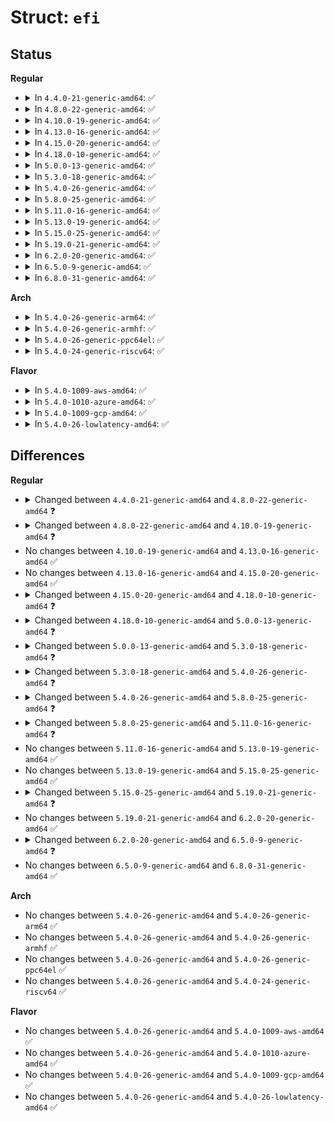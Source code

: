 # Struct: <code>efi</code>

## Status
<b>Regular</b>
<ul>
<li>
<details>
<summary>In <code>4.4.0-21-generic-amd64</code>: ✅</summary>

```c
struct efi {
    efi_system_table_t * systab;
    unsigned int runtime_version;
    long unsigned int mps;
    long unsigned int acpi;
    long unsigned int acpi20;
    long unsigned int smbios;
    long unsigned int smbios3;
    long unsigned int sal_systab;
    long unsigned int boot_info;
    long unsigned int hcdp;
    long unsigned int uga;
    long unsigned int uv_systab;
    long unsigned int fw_vendor;
    long unsigned int runtime;
    long unsigned int config_table;
    long unsigned int esrt;
    long unsigned int properties_table;
    efi_get_time_t * get_time;
    efi_set_time_t * set_time;
    efi_get_wakeup_time_t * get_wakeup_time;
    efi_set_wakeup_time_t * set_wakeup_time;
    efi_get_variable_t * get_variable;
    efi_get_next_variable_t * get_next_variable;
    efi_set_variable_t * set_variable;
    efi_set_variable_nonblocking_t * set_variable_nonblocking;
    efi_query_variable_info_t * query_variable_info;
    efi_update_capsule_t * update_capsule;
    efi_query_capsule_caps_t * query_capsule_caps;
    efi_get_next_high_mono_count_t * get_next_high_mono_count;
    efi_reset_system_t * reset_system;
    efi_set_virtual_address_map_t * set_virtual_address_map;
    struct efi_memory_map * memmap;
    long unsigned int flags;
}
```
</details>
</li>
<li>
<details>
<summary>In <code>4.8.0-22-generic-amd64</code>: ✅</summary>

```c
struct efi {
    efi_system_table_t * systab;
    unsigned int runtime_version;
    long unsigned int mps;
    long unsigned int acpi;
    long unsigned int acpi20;
    long unsigned int smbios;
    long unsigned int smbios3;
    long unsigned int sal_systab;
    long unsigned int boot_info;
    long unsigned int hcdp;
    long unsigned int uga;
    long unsigned int uv_systab;
    long unsigned int fw_vendor;
    long unsigned int runtime;
    long unsigned int config_table;
    long unsigned int esrt;
    long unsigned int properties_table;
    long unsigned int mem_attr_table;
    efi_get_time_t * get_time;
    efi_set_time_t * set_time;
    efi_get_wakeup_time_t * get_wakeup_time;
    efi_set_wakeup_time_t * set_wakeup_time;
    efi_get_variable_t * get_variable;
    efi_get_next_variable_t * get_next_variable;
    efi_set_variable_t * set_variable;
    efi_set_variable_t * set_variable_nonblocking;
    efi_query_variable_info_t * query_variable_info;
    efi_query_variable_info_t * query_variable_info_nonblocking;
    efi_update_capsule_t * update_capsule;
    efi_query_capsule_caps_t * query_capsule_caps;
    efi_get_next_high_mono_count_t * get_next_high_mono_count;
    efi_reset_system_t * reset_system;
    efi_set_virtual_address_map_t * set_virtual_address_map;
    struct efi_memory_map memmap;
    long unsigned int flags;
}
```
</details>
</li>
<li>
<details>
<summary>In <code>4.10.0-19-generic-amd64</code>: ✅</summary>

```c
struct efi {
    efi_system_table_t * systab;
    unsigned int runtime_version;
    long unsigned int mps;
    long unsigned int acpi;
    long unsigned int acpi20;
    long unsigned int smbios;
    long unsigned int smbios3;
    long unsigned int sal_systab;
    long unsigned int boot_info;
    long unsigned int hcdp;
    long unsigned int uga;
    long unsigned int uv_systab;
    long unsigned int fw_vendor;
    long unsigned int runtime;
    long unsigned int config_table;
    long unsigned int esrt;
    long unsigned int properties_table;
    long unsigned int mem_attr_table;
    long unsigned int rng_seed;
    efi_get_time_t * get_time;
    efi_set_time_t * set_time;
    efi_get_wakeup_time_t * get_wakeup_time;
    efi_set_wakeup_time_t * set_wakeup_time;
    efi_get_variable_t * get_variable;
    efi_get_next_variable_t * get_next_variable;
    efi_set_variable_t * set_variable;
    efi_set_variable_t * set_variable_nonblocking;
    efi_query_variable_info_t * query_variable_info;
    efi_query_variable_info_t * query_variable_info_nonblocking;
    efi_update_capsule_t * update_capsule;
    efi_query_capsule_caps_t * query_capsule_caps;
    efi_get_next_high_mono_count_t * get_next_high_mono_count;
    efi_reset_system_t * reset_system;
    efi_set_virtual_address_map_t * set_virtual_address_map;
    struct efi_memory_map memmap;
    long unsigned int flags;
}
```
</details>
</li>
<li>
<details>
<summary>In <code>4.13.0-16-generic-amd64</code>: ✅</summary>

```c
struct efi {
    efi_system_table_t * systab;
    unsigned int runtime_version;
    long unsigned int mps;
    long unsigned int acpi;
    long unsigned int acpi20;
    long unsigned int smbios;
    long unsigned int smbios3;
    long unsigned int sal_systab;
    long unsigned int boot_info;
    long unsigned int hcdp;
    long unsigned int uga;
    long unsigned int uv_systab;
    long unsigned int fw_vendor;
    long unsigned int runtime;
    long unsigned int config_table;
    long unsigned int esrt;
    long unsigned int properties_table;
    long unsigned int mem_attr_table;
    long unsigned int rng_seed;
    efi_get_time_t * get_time;
    efi_set_time_t * set_time;
    efi_get_wakeup_time_t * get_wakeup_time;
    efi_set_wakeup_time_t * set_wakeup_time;
    efi_get_variable_t * get_variable;
    efi_get_next_variable_t * get_next_variable;
    efi_set_variable_t * set_variable;
    efi_set_variable_t * set_variable_nonblocking;
    efi_query_variable_info_t * query_variable_info;
    efi_query_variable_info_t * query_variable_info_nonblocking;
    efi_update_capsule_t * update_capsule;
    efi_query_capsule_caps_t * query_capsule_caps;
    efi_get_next_high_mono_count_t * get_next_high_mono_count;
    efi_reset_system_t * reset_system;
    efi_set_virtual_address_map_t * set_virtual_address_map;
    struct efi_memory_map memmap;
    long unsigned int flags;
}
```
</details>
</li>
<li>
<details>
<summary>In <code>4.15.0-20-generic-amd64</code>: ✅</summary>

```c
struct efi {
    efi_system_table_t * systab;
    unsigned int runtime_version;
    long unsigned int mps;
    long unsigned int acpi;
    long unsigned int acpi20;
    long unsigned int smbios;
    long unsigned int smbios3;
    long unsigned int sal_systab;
    long unsigned int boot_info;
    long unsigned int hcdp;
    long unsigned int uga;
    long unsigned int uv_systab;
    long unsigned int fw_vendor;
    long unsigned int runtime;
    long unsigned int config_table;
    long unsigned int esrt;
    long unsigned int properties_table;
    long unsigned int mem_attr_table;
    long unsigned int rng_seed;
    efi_get_time_t * get_time;
    efi_set_time_t * set_time;
    efi_get_wakeup_time_t * get_wakeup_time;
    efi_set_wakeup_time_t * set_wakeup_time;
    efi_get_variable_t * get_variable;
    efi_get_next_variable_t * get_next_variable;
    efi_set_variable_t * set_variable;
    efi_set_variable_t * set_variable_nonblocking;
    efi_query_variable_info_t * query_variable_info;
    efi_query_variable_info_t * query_variable_info_nonblocking;
    efi_update_capsule_t * update_capsule;
    efi_query_capsule_caps_t * query_capsule_caps;
    efi_get_next_high_mono_count_t * get_next_high_mono_count;
    efi_reset_system_t * reset_system;
    efi_set_virtual_address_map_t * set_virtual_address_map;
    struct efi_memory_map memmap;
    long unsigned int flags;
}
```
</details>
</li>
<li>
<details>
<summary>In <code>4.18.0-10-generic-amd64</code>: ✅</summary>

```c
struct efi {
    efi_system_table_t * systab;
    unsigned int runtime_version;
    long unsigned int mps;
    long unsigned int acpi;
    long unsigned int acpi20;
    long unsigned int smbios;
    long unsigned int smbios3;
    long unsigned int sal_systab;
    long unsigned int boot_info;
    long unsigned int hcdp;
    long unsigned int uga;
    long unsigned int uv_systab;
    long unsigned int fw_vendor;
    long unsigned int runtime;
    long unsigned int config_table;
    long unsigned int esrt;
    long unsigned int properties_table;
    long unsigned int mem_attr_table;
    long unsigned int rng_seed;
    long unsigned int tpm_log;
    efi_get_time_t * get_time;
    efi_set_time_t * set_time;
    efi_get_wakeup_time_t * get_wakeup_time;
    efi_set_wakeup_time_t * set_wakeup_time;
    efi_get_variable_t * get_variable;
    efi_get_next_variable_t * get_next_variable;
    efi_set_variable_t * set_variable;
    efi_set_variable_t * set_variable_nonblocking;
    efi_query_variable_info_t * query_variable_info;
    efi_query_variable_info_t * query_variable_info_nonblocking;
    efi_update_capsule_t * update_capsule;
    efi_query_capsule_caps_t * query_capsule_caps;
    efi_get_next_high_mono_count_t * get_next_high_mono_count;
    efi_reset_system_t * reset_system;
    efi_set_virtual_address_map_t * set_virtual_address_map;
    struct efi_memory_map memmap;
    long unsigned int flags;
}
```
</details>
</li>
<li>
<details>
<summary>In <code>5.0.0-13-generic-amd64</code>: ✅</summary>

```c
struct efi {
    efi_system_table_t * systab;
    unsigned int runtime_version;
    long unsigned int mps;
    long unsigned int acpi;
    long unsigned int acpi20;
    long unsigned int smbios;
    long unsigned int smbios3;
    long unsigned int sal_systab;
    long unsigned int boot_info;
    long unsigned int hcdp;
    long unsigned int uga;
    long unsigned int uv_systab;
    long unsigned int fw_vendor;
    long unsigned int runtime;
    long unsigned int config_table;
    long unsigned int esrt;
    long unsigned int properties_table;
    long unsigned int mem_attr_table;
    long unsigned int rng_seed;
    long unsigned int tpm_log;
    long unsigned int mem_reserve;
    efi_get_time_t * get_time;
    efi_set_time_t * set_time;
    efi_get_wakeup_time_t * get_wakeup_time;
    efi_set_wakeup_time_t * set_wakeup_time;
    efi_get_variable_t * get_variable;
    efi_get_next_variable_t * get_next_variable;
    efi_set_variable_t * set_variable;
    efi_set_variable_t * set_variable_nonblocking;
    efi_query_variable_info_t * query_variable_info;
    efi_query_variable_info_t * query_variable_info_nonblocking;
    efi_update_capsule_t * update_capsule;
    efi_query_capsule_caps_t * query_capsule_caps;
    efi_get_next_high_mono_count_t * get_next_high_mono_count;
    efi_reset_system_t * reset_system;
    efi_set_virtual_address_map_t * set_virtual_address_map;
    struct efi_memory_map memmap;
    long unsigned int flags;
}
```
</details>
</li>
<li>
<details>
<summary>In <code>5.3.0-18-generic-amd64</code>: ✅</summary>

```c
struct efi {
    efi_system_table_t * systab;
    unsigned int runtime_version;
    long unsigned int mps;
    long unsigned int acpi;
    long unsigned int acpi20;
    long unsigned int smbios;
    long unsigned int smbios3;
    long unsigned int sal_systab;
    long unsigned int boot_info;
    long unsigned int hcdp;
    long unsigned int uga;
    long unsigned int uv_systab;
    long unsigned int fw_vendor;
    long unsigned int runtime;
    long unsigned int config_table;
    long unsigned int esrt;
    long unsigned int properties_table;
    long unsigned int mem_attr_table;
    long unsigned int rng_seed;
    long unsigned int tpm_log;
    long unsigned int tpm_final_log;
    long unsigned int mem_reserve;
    efi_get_time_t * get_time;
    efi_set_time_t * set_time;
    efi_get_wakeup_time_t * get_wakeup_time;
    efi_set_wakeup_time_t * set_wakeup_time;
    efi_get_variable_t * get_variable;
    efi_get_next_variable_t * get_next_variable;
    efi_set_variable_t * set_variable;
    efi_set_variable_t * set_variable_nonblocking;
    efi_query_variable_info_t * query_variable_info;
    efi_query_variable_info_t * query_variable_info_nonblocking;
    efi_update_capsule_t * update_capsule;
    efi_query_capsule_caps_t * query_capsule_caps;
    efi_get_next_high_mono_count_t * get_next_high_mono_count;
    efi_reset_system_t * reset_system;
    efi_set_virtual_address_map_t * set_virtual_address_map;
    struct efi_memory_map memmap;
    long unsigned int flags;
}
```
</details>
</li>
<li>
<details>
<summary>In <code>5.4.0-26-generic-amd64</code>: ✅</summary>

```c
struct efi {
    efi_system_table_t * systab;
    unsigned int runtime_version;
    long unsigned int mps;
    long unsigned int acpi;
    long unsigned int acpi20;
    long unsigned int smbios;
    long unsigned int smbios3;
    long unsigned int boot_info;
    long unsigned int hcdp;
    long unsigned int uga;
    long unsigned int fw_vendor;
    long unsigned int runtime;
    long unsigned int config_table;
    long unsigned int esrt;
    long unsigned int properties_table;
    long unsigned int mem_attr_table;
    long unsigned int rng_seed;
    long unsigned int tpm_log;
    long unsigned int tpm_final_log;
    long unsigned int mem_reserve;
    efi_get_time_t * get_time;
    efi_set_time_t * set_time;
    efi_get_wakeup_time_t * get_wakeup_time;
    efi_set_wakeup_time_t * set_wakeup_time;
    efi_get_variable_t * get_variable;
    efi_get_next_variable_t * get_next_variable;
    efi_set_variable_t * set_variable;
    efi_set_variable_t * set_variable_nonblocking;
    efi_query_variable_info_t * query_variable_info;
    efi_query_variable_info_t * query_variable_info_nonblocking;
    efi_update_capsule_t * update_capsule;
    efi_query_capsule_caps_t * query_capsule_caps;
    efi_get_next_high_mono_count_t * get_next_high_mono_count;
    efi_reset_system_t * reset_system;
    efi_set_virtual_address_map_t * set_virtual_address_map;
    struct efi_memory_map memmap;
    long unsigned int flags;
}
```
</details>
</li>
<li>
<details>
<summary>In <code>5.8.0-25-generic-amd64</code>: ✅</summary>

```c
struct efi {
    const efi_runtime_services_t * runtime;
    unsigned int runtime_version;
    unsigned int runtime_supported_mask;
    long unsigned int acpi;
    long unsigned int acpi20;
    long unsigned int smbios;
    long unsigned int smbios3;
    long unsigned int esrt;
    long unsigned int tpm_log;
    long unsigned int tpm_final_log;
    efi_get_time_t * get_time;
    efi_set_time_t * set_time;
    efi_get_wakeup_time_t * get_wakeup_time;
    efi_set_wakeup_time_t * set_wakeup_time;
    efi_get_variable_t * get_variable;
    efi_get_next_variable_t * get_next_variable;
    efi_set_variable_t * set_variable;
    efi_set_variable_t * set_variable_nonblocking;
    efi_query_variable_info_t * query_variable_info;
    efi_query_variable_info_t * query_variable_info_nonblocking;
    efi_update_capsule_t * update_capsule;
    efi_query_capsule_caps_t * query_capsule_caps;
    efi_get_next_high_mono_count_t * get_next_high_mono_count;
    efi_reset_system_t * reset_system;
    struct efi_memory_map memmap;
    long unsigned int flags;
}
```
</details>
</li>
<li>
<details>
<summary>In <code>5.11.0-16-generic-amd64</code>: ✅</summary>

```c
struct efi {
    const efi_runtime_services_t * runtime;
    unsigned int runtime_version;
    unsigned int runtime_supported_mask;
    long unsigned int acpi;
    long unsigned int acpi20;
    long unsigned int smbios;
    long unsigned int smbios3;
    long unsigned int esrt;
    long unsigned int tpm_log;
    long unsigned int tpm_final_log;
    long unsigned int mokvar_table;
    efi_get_time_t * get_time;
    efi_set_time_t * set_time;
    efi_get_wakeup_time_t * get_wakeup_time;
    efi_set_wakeup_time_t * set_wakeup_time;
    efi_get_variable_t * get_variable;
    efi_get_next_variable_t * get_next_variable;
    efi_set_variable_t * set_variable;
    efi_set_variable_t * set_variable_nonblocking;
    efi_query_variable_info_t * query_variable_info;
    efi_query_variable_info_t * query_variable_info_nonblocking;
    efi_update_capsule_t * update_capsule;
    efi_query_capsule_caps_t * query_capsule_caps;
    efi_get_next_high_mono_count_t * get_next_high_mono_count;
    efi_reset_system_t * reset_system;
    struct efi_memory_map memmap;
    long unsigned int flags;
}
```
</details>
</li>
<li>
<details>
<summary>In <code>5.13.0-19-generic-amd64</code>: ✅</summary>

```c
struct efi {
    const efi_runtime_services_t * runtime;
    unsigned int runtime_version;
    unsigned int runtime_supported_mask;
    long unsigned int acpi;
    long unsigned int acpi20;
    long unsigned int smbios;
    long unsigned int smbios3;
    long unsigned int esrt;
    long unsigned int tpm_log;
    long unsigned int tpm_final_log;
    long unsigned int mokvar_table;
    efi_get_time_t * get_time;
    efi_set_time_t * set_time;
    efi_get_wakeup_time_t * get_wakeup_time;
    efi_set_wakeup_time_t * set_wakeup_time;
    efi_get_variable_t * get_variable;
    efi_get_next_variable_t * get_next_variable;
    efi_set_variable_t * set_variable;
    efi_set_variable_t * set_variable_nonblocking;
    efi_query_variable_info_t * query_variable_info;
    efi_query_variable_info_t * query_variable_info_nonblocking;
    efi_update_capsule_t * update_capsule;
    efi_query_capsule_caps_t * query_capsule_caps;
    efi_get_next_high_mono_count_t * get_next_high_mono_count;
    efi_reset_system_t * reset_system;
    struct efi_memory_map memmap;
    long unsigned int flags;
}
```
</details>
</li>
<li>
<details>
<summary>In <code>5.15.0-25-generic-amd64</code>: ✅</summary>

```c
struct efi {
    const efi_runtime_services_t * runtime;
    unsigned int runtime_version;
    unsigned int runtime_supported_mask;
    long unsigned int acpi;
    long unsigned int acpi20;
    long unsigned int smbios;
    long unsigned int smbios3;
    long unsigned int esrt;
    long unsigned int tpm_log;
    long unsigned int tpm_final_log;
    long unsigned int mokvar_table;
    efi_get_time_t * get_time;
    efi_set_time_t * set_time;
    efi_get_wakeup_time_t * get_wakeup_time;
    efi_set_wakeup_time_t * set_wakeup_time;
    efi_get_variable_t * get_variable;
    efi_get_next_variable_t * get_next_variable;
    efi_set_variable_t * set_variable;
    efi_set_variable_t * set_variable_nonblocking;
    efi_query_variable_info_t * query_variable_info;
    efi_query_variable_info_t * query_variable_info_nonblocking;
    efi_update_capsule_t * update_capsule;
    efi_query_capsule_caps_t * query_capsule_caps;
    efi_get_next_high_mono_count_t * get_next_high_mono_count;
    efi_reset_system_t * reset_system;
    struct efi_memory_map memmap;
    long unsigned int flags;
}
```
</details>
</li>
<li>
<details>
<summary>In <code>5.19.0-21-generic-amd64</code>: ✅</summary>

```c
struct efi {
    const efi_runtime_services_t * runtime;
    unsigned int runtime_version;
    unsigned int runtime_supported_mask;
    long unsigned int acpi;
    long unsigned int acpi20;
    long unsigned int smbios;
    long unsigned int smbios3;
    long unsigned int esrt;
    long unsigned int tpm_log;
    long unsigned int tpm_final_log;
    long unsigned int mokvar_table;
    long unsigned int coco_secret;
    efi_get_time_t * get_time;
    efi_set_time_t * set_time;
    efi_get_wakeup_time_t * get_wakeup_time;
    efi_set_wakeup_time_t * set_wakeup_time;
    efi_get_variable_t * get_variable;
    efi_get_next_variable_t * get_next_variable;
    efi_set_variable_t * set_variable;
    efi_set_variable_t * set_variable_nonblocking;
    efi_query_variable_info_t * query_variable_info;
    efi_query_variable_info_t * query_variable_info_nonblocking;
    efi_update_capsule_t * update_capsule;
    efi_query_capsule_caps_t * query_capsule_caps;
    efi_get_next_high_mono_count_t * get_next_high_mono_count;
    efi_reset_system_t * reset_system;
    struct efi_memory_map memmap;
    long unsigned int flags;
}
```
</details>
</li>
<li>
<details>
<summary>In <code>6.2.0-20-generic-amd64</code>: ✅</summary>

```c
struct efi {
    const efi_runtime_services_t * runtime;
    unsigned int runtime_version;
    unsigned int runtime_supported_mask;
    long unsigned int acpi;
    long unsigned int acpi20;
    long unsigned int smbios;
    long unsigned int smbios3;
    long unsigned int esrt;
    long unsigned int tpm_log;
    long unsigned int tpm_final_log;
    long unsigned int mokvar_table;
    long unsigned int coco_secret;
    efi_get_time_t * get_time;
    efi_set_time_t * set_time;
    efi_get_wakeup_time_t * get_wakeup_time;
    efi_set_wakeup_time_t * set_wakeup_time;
    efi_get_variable_t * get_variable;
    efi_get_next_variable_t * get_next_variable;
    efi_set_variable_t * set_variable;
    efi_set_variable_t * set_variable_nonblocking;
    efi_query_variable_info_t * query_variable_info;
    efi_query_variable_info_t * query_variable_info_nonblocking;
    efi_update_capsule_t * update_capsule;
    efi_query_capsule_caps_t * query_capsule_caps;
    efi_get_next_high_mono_count_t * get_next_high_mono_count;
    efi_reset_system_t * reset_system;
    struct efi_memory_map memmap;
    long unsigned int flags;
}
```
</details>
</li>
<li>
<details>
<summary>In <code>6.5.0-9-generic-amd64</code>: ✅</summary>

```c
struct efi {
    const efi_runtime_services_t * runtime;
    unsigned int runtime_version;
    unsigned int runtime_supported_mask;
    long unsigned int acpi;
    long unsigned int acpi20;
    long unsigned int smbios;
    long unsigned int smbios3;
    long unsigned int esrt;
    long unsigned int tpm_log;
    long unsigned int tpm_final_log;
    long unsigned int mokvar_table;
    long unsigned int coco_secret;
    long unsigned int unaccepted;
    efi_get_time_t * get_time;
    efi_set_time_t * set_time;
    efi_get_wakeup_time_t * get_wakeup_time;
    efi_set_wakeup_time_t * set_wakeup_time;
    efi_get_variable_t * get_variable;
    efi_get_next_variable_t * get_next_variable;
    efi_set_variable_t * set_variable;
    efi_set_variable_t * set_variable_nonblocking;
    efi_query_variable_info_t * query_variable_info;
    efi_query_variable_info_t * query_variable_info_nonblocking;
    efi_update_capsule_t * update_capsule;
    efi_query_capsule_caps_t * query_capsule_caps;
    efi_get_next_high_mono_count_t * get_next_high_mono_count;
    efi_reset_system_t * reset_system;
    struct efi_memory_map memmap;
    long unsigned int flags;
}
```
</details>
</li>
<li>
<details>
<summary>In <code>6.8.0-31-generic-amd64</code>: ✅</summary>

```c
struct efi {
    const efi_runtime_services_t * runtime;
    unsigned int runtime_version;
    unsigned int runtime_supported_mask;
    long unsigned int acpi;
    long unsigned int acpi20;
    long unsigned int smbios;
    long unsigned int smbios3;
    long unsigned int esrt;
    long unsigned int tpm_log;
    long unsigned int tpm_final_log;
    long unsigned int mokvar_table;
    long unsigned int coco_secret;
    long unsigned int unaccepted;
    efi_get_time_t * get_time;
    efi_set_time_t * set_time;
    efi_get_wakeup_time_t * get_wakeup_time;
    efi_set_wakeup_time_t * set_wakeup_time;
    efi_get_variable_t * get_variable;
    efi_get_next_variable_t * get_next_variable;
    efi_set_variable_t * set_variable;
    efi_set_variable_t * set_variable_nonblocking;
    efi_query_variable_info_t * query_variable_info;
    efi_query_variable_info_t * query_variable_info_nonblocking;
    efi_update_capsule_t * update_capsule;
    efi_query_capsule_caps_t * query_capsule_caps;
    efi_get_next_high_mono_count_t * get_next_high_mono_count;
    efi_reset_system_t * reset_system;
    struct efi_memory_map memmap;
    long unsigned int flags;
}
```
</details>
</li>
</ul>
<b>Arch</b>
<ul>
<li>
<details>
<summary>In <code>5.4.0-26-generic-arm64</code>: ✅</summary>

```c
struct efi {
    efi_system_table_t * systab;
    unsigned int runtime_version;
    long unsigned int mps;
    long unsigned int acpi;
    long unsigned int acpi20;
    long unsigned int smbios;
    long unsigned int smbios3;
    long unsigned int boot_info;
    long unsigned int hcdp;
    long unsigned int uga;
    long unsigned int fw_vendor;
    long unsigned int runtime;
    long unsigned int config_table;
    long unsigned int esrt;
    long unsigned int properties_table;
    long unsigned int mem_attr_table;
    long unsigned int rng_seed;
    long unsigned int tpm_log;
    long unsigned int tpm_final_log;
    long unsigned int mem_reserve;
    efi_get_time_t * get_time;
    efi_set_time_t * set_time;
    efi_get_wakeup_time_t * get_wakeup_time;
    efi_set_wakeup_time_t * set_wakeup_time;
    efi_get_variable_t * get_variable;
    efi_get_next_variable_t * get_next_variable;
    efi_set_variable_t * set_variable;
    efi_set_variable_t * set_variable_nonblocking;
    efi_query_variable_info_t * query_variable_info;
    efi_query_variable_info_t * query_variable_info_nonblocking;
    efi_update_capsule_t * update_capsule;
    efi_query_capsule_caps_t * query_capsule_caps;
    efi_get_next_high_mono_count_t * get_next_high_mono_count;
    efi_reset_system_t * reset_system;
    efi_set_virtual_address_map_t * set_virtual_address_map;
    struct efi_memory_map memmap;
    long unsigned int flags;
}
```
</details>
</li>
<li>
<details>
<summary>In <code>5.4.0-26-generic-armhf</code>: ✅</summary>

```c
struct efi {
    efi_system_table_t * systab;
    unsigned int runtime_version;
    long unsigned int mps;
    long unsigned int acpi;
    long unsigned int acpi20;
    long unsigned int smbios;
    long unsigned int smbios3;
    long unsigned int boot_info;
    long unsigned int hcdp;
    long unsigned int uga;
    long unsigned int fw_vendor;
    long unsigned int runtime;
    long unsigned int config_table;
    long unsigned int esrt;
    long unsigned int properties_table;
    long unsigned int mem_attr_table;
    long unsigned int rng_seed;
    long unsigned int tpm_log;
    long unsigned int tpm_final_log;
    long unsigned int mem_reserve;
    efi_get_time_t * get_time;
    efi_set_time_t * set_time;
    efi_get_wakeup_time_t * get_wakeup_time;
    efi_set_wakeup_time_t * set_wakeup_time;
    efi_get_variable_t * get_variable;
    efi_get_next_variable_t * get_next_variable;
    efi_set_variable_t * set_variable;
    efi_set_variable_t * set_variable_nonblocking;
    efi_query_variable_info_t * query_variable_info;
    efi_query_variable_info_t * query_variable_info_nonblocking;
    efi_update_capsule_t * update_capsule;
    efi_query_capsule_caps_t * query_capsule_caps;
    efi_get_next_high_mono_count_t * get_next_high_mono_count;
    efi_reset_system_t * reset_system;
    efi_set_virtual_address_map_t * set_virtual_address_map;
    struct efi_memory_map memmap;
    long unsigned int flags;
}
```
</details>
</li>
<li>
<details>
<summary>In <code>5.4.0-26-generic-ppc64el</code>: ✅</summary>

```c
struct efi {
    efi_system_table_t * systab;
    unsigned int runtime_version;
    long unsigned int mps;
    long unsigned int acpi;
    long unsigned int acpi20;
    long unsigned int smbios;
    long unsigned int smbios3;
    long unsigned int boot_info;
    long unsigned int hcdp;
    long unsigned int uga;
    long unsigned int fw_vendor;
    long unsigned int runtime;
    long unsigned int config_table;
    long unsigned int esrt;
    long unsigned int properties_table;
    long unsigned int mem_attr_table;
    long unsigned int rng_seed;
    long unsigned int tpm_log;
    long unsigned int tpm_final_log;
    long unsigned int mem_reserve;
    efi_get_time_t * get_time;
    efi_set_time_t * set_time;
    efi_get_wakeup_time_t * get_wakeup_time;
    efi_set_wakeup_time_t * set_wakeup_time;
    efi_get_variable_t * get_variable;
    efi_get_next_variable_t * get_next_variable;
    efi_set_variable_t * set_variable;
    efi_set_variable_t * set_variable_nonblocking;
    efi_query_variable_info_t * query_variable_info;
    efi_query_variable_info_t * query_variable_info_nonblocking;
    efi_update_capsule_t * update_capsule;
    efi_query_capsule_caps_t * query_capsule_caps;
    efi_get_next_high_mono_count_t * get_next_high_mono_count;
    efi_reset_system_t * reset_system;
    efi_set_virtual_address_map_t * set_virtual_address_map;
    struct efi_memory_map memmap;
    long unsigned int flags;
}
```
</details>
</li>
<li>
<details>
<summary>In <code>5.4.0-24-generic-riscv64</code>: ✅</summary>

```c
struct efi {
    efi_system_table_t * systab;
    unsigned int runtime_version;
    long unsigned int mps;
    long unsigned int acpi;
    long unsigned int acpi20;
    long unsigned int smbios;
    long unsigned int smbios3;
    long unsigned int boot_info;
    long unsigned int hcdp;
    long unsigned int uga;
    long unsigned int fw_vendor;
    long unsigned int runtime;
    long unsigned int config_table;
    long unsigned int esrt;
    long unsigned int properties_table;
    long unsigned int mem_attr_table;
    long unsigned int rng_seed;
    long unsigned int tpm_log;
    long unsigned int tpm_final_log;
    long unsigned int mem_reserve;
    efi_get_time_t * get_time;
    efi_set_time_t * set_time;
    efi_get_wakeup_time_t * get_wakeup_time;
    efi_set_wakeup_time_t * set_wakeup_time;
    efi_get_variable_t * get_variable;
    efi_get_next_variable_t * get_next_variable;
    efi_set_variable_t * set_variable;
    efi_set_variable_t * set_variable_nonblocking;
    efi_query_variable_info_t * query_variable_info;
    efi_query_variable_info_t * query_variable_info_nonblocking;
    efi_update_capsule_t * update_capsule;
    efi_query_capsule_caps_t * query_capsule_caps;
    efi_get_next_high_mono_count_t * get_next_high_mono_count;
    efi_reset_system_t * reset_system;
    efi_set_virtual_address_map_t * set_virtual_address_map;
    struct efi_memory_map memmap;
    long unsigned int flags;
}
```
</details>
</li>
</ul>
<b>Flavor</b>
<ul>
<li>
<details>
<summary>In <code>5.4.0-1009-aws-amd64</code>: ✅</summary>

```c
struct efi {
    efi_system_table_t * systab;
    unsigned int runtime_version;
    long unsigned int mps;
    long unsigned int acpi;
    long unsigned int acpi20;
    long unsigned int smbios;
    long unsigned int smbios3;
    long unsigned int boot_info;
    long unsigned int hcdp;
    long unsigned int uga;
    long unsigned int fw_vendor;
    long unsigned int runtime;
    long unsigned int config_table;
    long unsigned int esrt;
    long unsigned int properties_table;
    long unsigned int mem_attr_table;
    long unsigned int rng_seed;
    long unsigned int tpm_log;
    long unsigned int tpm_final_log;
    long unsigned int mem_reserve;
    efi_get_time_t * get_time;
    efi_set_time_t * set_time;
    efi_get_wakeup_time_t * get_wakeup_time;
    efi_set_wakeup_time_t * set_wakeup_time;
    efi_get_variable_t * get_variable;
    efi_get_next_variable_t * get_next_variable;
    efi_set_variable_t * set_variable;
    efi_set_variable_t * set_variable_nonblocking;
    efi_query_variable_info_t * query_variable_info;
    efi_query_variable_info_t * query_variable_info_nonblocking;
    efi_update_capsule_t * update_capsule;
    efi_query_capsule_caps_t * query_capsule_caps;
    efi_get_next_high_mono_count_t * get_next_high_mono_count;
    efi_reset_system_t * reset_system;
    efi_set_virtual_address_map_t * set_virtual_address_map;
    struct efi_memory_map memmap;
    long unsigned int flags;
}
```
</details>
</li>
<li>
<details>
<summary>In <code>5.4.0-1010-azure-amd64</code>: ✅</summary>

```c
struct efi {
    efi_system_table_t * systab;
    unsigned int runtime_version;
    long unsigned int mps;
    long unsigned int acpi;
    long unsigned int acpi20;
    long unsigned int smbios;
    long unsigned int smbios3;
    long unsigned int boot_info;
    long unsigned int hcdp;
    long unsigned int uga;
    long unsigned int fw_vendor;
    long unsigned int runtime;
    long unsigned int config_table;
    long unsigned int esrt;
    long unsigned int properties_table;
    long unsigned int mem_attr_table;
    long unsigned int rng_seed;
    long unsigned int tpm_log;
    long unsigned int tpm_final_log;
    long unsigned int mem_reserve;
    efi_get_time_t * get_time;
    efi_set_time_t * set_time;
    efi_get_wakeup_time_t * get_wakeup_time;
    efi_set_wakeup_time_t * set_wakeup_time;
    efi_get_variable_t * get_variable;
    efi_get_next_variable_t * get_next_variable;
    efi_set_variable_t * set_variable;
    efi_set_variable_t * set_variable_nonblocking;
    efi_query_variable_info_t * query_variable_info;
    efi_query_variable_info_t * query_variable_info_nonblocking;
    efi_update_capsule_t * update_capsule;
    efi_query_capsule_caps_t * query_capsule_caps;
    efi_get_next_high_mono_count_t * get_next_high_mono_count;
    efi_reset_system_t * reset_system;
    efi_set_virtual_address_map_t * set_virtual_address_map;
    struct efi_memory_map memmap;
    long unsigned int flags;
}
```
</details>
</li>
<li>
<details>
<summary>In <code>5.4.0-1009-gcp-amd64</code>: ✅</summary>

```c
struct efi {
    efi_system_table_t * systab;
    unsigned int runtime_version;
    long unsigned int mps;
    long unsigned int acpi;
    long unsigned int acpi20;
    long unsigned int smbios;
    long unsigned int smbios3;
    long unsigned int boot_info;
    long unsigned int hcdp;
    long unsigned int uga;
    long unsigned int fw_vendor;
    long unsigned int runtime;
    long unsigned int config_table;
    long unsigned int esrt;
    long unsigned int properties_table;
    long unsigned int mem_attr_table;
    long unsigned int rng_seed;
    long unsigned int tpm_log;
    long unsigned int tpm_final_log;
    long unsigned int mem_reserve;
    efi_get_time_t * get_time;
    efi_set_time_t * set_time;
    efi_get_wakeup_time_t * get_wakeup_time;
    efi_set_wakeup_time_t * set_wakeup_time;
    efi_get_variable_t * get_variable;
    efi_get_next_variable_t * get_next_variable;
    efi_set_variable_t * set_variable;
    efi_set_variable_t * set_variable_nonblocking;
    efi_query_variable_info_t * query_variable_info;
    efi_query_variable_info_t * query_variable_info_nonblocking;
    efi_update_capsule_t * update_capsule;
    efi_query_capsule_caps_t * query_capsule_caps;
    efi_get_next_high_mono_count_t * get_next_high_mono_count;
    efi_reset_system_t * reset_system;
    efi_set_virtual_address_map_t * set_virtual_address_map;
    struct efi_memory_map memmap;
    long unsigned int flags;
}
```
</details>
</li>
<li>
<details>
<summary>In <code>5.4.0-26-lowlatency-amd64</code>: ✅</summary>

```c
struct efi {
    efi_system_table_t * systab;
    unsigned int runtime_version;
    long unsigned int mps;
    long unsigned int acpi;
    long unsigned int acpi20;
    long unsigned int smbios;
    long unsigned int smbios3;
    long unsigned int boot_info;
    long unsigned int hcdp;
    long unsigned int uga;
    long unsigned int fw_vendor;
    long unsigned int runtime;
    long unsigned int config_table;
    long unsigned int esrt;
    long unsigned int properties_table;
    long unsigned int mem_attr_table;
    long unsigned int rng_seed;
    long unsigned int tpm_log;
    long unsigned int tpm_final_log;
    long unsigned int mem_reserve;
    efi_get_time_t * get_time;
    efi_set_time_t * set_time;
    efi_get_wakeup_time_t * get_wakeup_time;
    efi_set_wakeup_time_t * set_wakeup_time;
    efi_get_variable_t * get_variable;
    efi_get_next_variable_t * get_next_variable;
    efi_set_variable_t * set_variable;
    efi_set_variable_t * set_variable_nonblocking;
    efi_query_variable_info_t * query_variable_info;
    efi_query_variable_info_t * query_variable_info_nonblocking;
    efi_update_capsule_t * update_capsule;
    efi_query_capsule_caps_t * query_capsule_caps;
    efi_get_next_high_mono_count_t * get_next_high_mono_count;
    efi_reset_system_t * reset_system;
    efi_set_virtual_address_map_t * set_virtual_address_map;
    struct efi_memory_map memmap;
    long unsigned int flags;
}
```
</details>
</li>
</ul>

## Differences
<b>Regular</b>
<ul>
<li>
<details>
<summary>Changed between <code>4.4.0-21-generic-amd64</code> and <code>4.8.0-22-generic-amd64</code> ❓</summary>
<ul>
<li>
<b>Field added. </b>
<code>long unsigned int mem_attr_table</code>
</li>
<li>
<b>Field added. </b>
<code>efi_query_variable_info_t * query_variable_info_nonblocking</code>
</li>
<li>
<b>Field type changed. </b>
<code>efi_set_variable_nonblocking_t * set_variable_nonblocking</code> ➡️ <code>efi_set_variable_t * set_variable_nonblocking</code>
</li>
<li>
<b>Field type changed. </b>
<code>struct efi_memory_map * memmap</code> ➡️ <code>struct efi_memory_map memmap</code>
</li>
</ul>
</details>
</li>
<li>
<details>
<summary>Changed between <code>4.8.0-22-generic-amd64</code> and <code>4.10.0-19-generic-amd64</code> ❓</summary>
<ul>
<li>
<b>Field added. </b>
<code>long unsigned int rng_seed</code>
</li>
</ul>
</details>
</li>
<li>
No changes between <code>4.10.0-19-generic-amd64</code> and <code>4.13.0-16-generic-amd64</code> ✅
</li>
<li>
No changes between <code>4.13.0-16-generic-amd64</code> and <code>4.15.0-20-generic-amd64</code> ✅
</li>
<li>
<details>
<summary>Changed between <code>4.15.0-20-generic-amd64</code> and <code>4.18.0-10-generic-amd64</code> ❓</summary>
<ul>
<li>
<b>Field added. </b>
<code>long unsigned int tpm_log</code>
</li>
</ul>
</details>
</li>
<li>
<details>
<summary>Changed between <code>4.18.0-10-generic-amd64</code> and <code>5.0.0-13-generic-amd64</code> ❓</summary>
<ul>
<li>
<b>Field added. </b>
<code>long unsigned int mem_reserve</code>
</li>
</ul>
</details>
</li>
<li>
<details>
<summary>Changed between <code>5.0.0-13-generic-amd64</code> and <code>5.3.0-18-generic-amd64</code> ❓</summary>
<ul>
<li>
<b>Field added. </b>
<code>long unsigned int tpm_final_log</code>
</li>
</ul>
</details>
</li>
<li>
<details>
<summary>Changed between <code>5.3.0-18-generic-amd64</code> and <code>5.4.0-26-generic-amd64</code> ❓</summary>
<ul>
<li>
<b>Field removed. </b>
<code>long unsigned int sal_systab</code>
</li>
<li>
<b>Field removed. </b>
<code>long unsigned int uv_systab</code>
</li>
</ul>
</details>
</li>
<li>
<details>
<summary>Changed between <code>5.4.0-26-generic-amd64</code> and <code>5.8.0-25-generic-amd64</code> ❓</summary>
<ul>
<li>
<b>Field added. </b>
<code>unsigned int runtime_supported_mask</code>
</li>
<li>
<b>Field removed. </b>
<code>efi_system_table_t * systab</code>
</li>
<li>
<b>Field removed. </b>
<code>long unsigned int mps</code>
</li>
<li>
<b>Field removed. </b>
<code>long unsigned int boot_info</code>
</li>
<li>
<b>Field removed. </b>
<code>long unsigned int hcdp</code>
</li>
<li>
<b>Field removed. </b>
<code>long unsigned int uga</code>
</li>
<li>
<b>Field removed. </b>
<code>long unsigned int fw_vendor</code>
</li>
<li>
<b>Field removed. </b>
<code>long unsigned int config_table</code>
</li>
<li>
<b>Field removed. </b>
<code>long unsigned int properties_table</code>
</li>
<li>
<b>Field removed. </b>
<code>long unsigned int mem_attr_table</code>
</li>
<li>
<b>Field removed. </b>
<code>long unsigned int rng_seed</code>
</li>
<li>
<b>Field removed. </b>
<code>long unsigned int mem_reserve</code>
</li>
<li>
<b>Field removed. </b>
<code>efi_set_virtual_address_map_t * set_virtual_address_map</code>
</li>
<li>
<b>Field type changed. </b>
<code>long unsigned int runtime</code> ➡️ <code>const efi_runtime_services_t * runtime</code>
</li>
</ul>
</details>
</li>
<li>
<details>
<summary>Changed between <code>5.8.0-25-generic-amd64</code> and <code>5.11.0-16-generic-amd64</code> ❓</summary>
<ul>
<li>
<b>Field added. </b>
<code>long unsigned int mokvar_table</code>
</li>
</ul>
</details>
</li>
<li>
No changes between <code>5.11.0-16-generic-amd64</code> and <code>5.13.0-19-generic-amd64</code> ✅
</li>
<li>
No changes between <code>5.13.0-19-generic-amd64</code> and <code>5.15.0-25-generic-amd64</code> ✅
</li>
<li>
<details>
<summary>Changed between <code>5.15.0-25-generic-amd64</code> and <code>5.19.0-21-generic-amd64</code> ❓</summary>
<ul>
<li>
<b>Field added. </b>
<code>long unsigned int coco_secret</code>
</li>
</ul>
</details>
</li>
<li>
No changes between <code>5.19.0-21-generic-amd64</code> and <code>6.2.0-20-generic-amd64</code> ✅
</li>
<li>
<details>
<summary>Changed between <code>6.2.0-20-generic-amd64</code> and <code>6.5.0-9-generic-amd64</code> ❓</summary>
<ul>
<li>
<b>Field added. </b>
<code>long unsigned int unaccepted</code>
</li>
</ul>
</details>
</li>
<li>
No changes between <code>6.5.0-9-generic-amd64</code> and <code>6.8.0-31-generic-amd64</code> ✅
</li>
</ul>
<b>Arch</b>
<ul>
<li>
No changes between <code>5.4.0-26-generic-amd64</code> and <code>5.4.0-26-generic-arm64</code> ✅
</li>
<li>
No changes between <code>5.4.0-26-generic-amd64</code> and <code>5.4.0-26-generic-armhf</code> ✅
</li>
<li>
No changes between <code>5.4.0-26-generic-amd64</code> and <code>5.4.0-26-generic-ppc64el</code> ✅
</li>
<li>
No changes between <code>5.4.0-26-generic-amd64</code> and <code>5.4.0-24-generic-riscv64</code> ✅
</li>
</ul>
<b>Flavor</b>
<ul>
<li>
No changes between <code>5.4.0-26-generic-amd64</code> and <code>5.4.0-1009-aws-amd64</code> ✅
</li>
<li>
No changes between <code>5.4.0-26-generic-amd64</code> and <code>5.4.0-1010-azure-amd64</code> ✅
</li>
<li>
No changes between <code>5.4.0-26-generic-amd64</code> and <code>5.4.0-1009-gcp-amd64</code> ✅
</li>
<li>
No changes between <code>5.4.0-26-generic-amd64</code> and <code>5.4.0-26-lowlatency-amd64</code> ✅
</li>
</ul>
